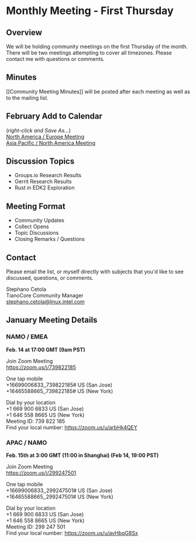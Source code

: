 # Monthly Meeting - First Thursday
## Overview
We will be holding community meetings on the first Thursday of the month. There will be two meetings attempting to cover all timezones. Please contact me with questions or comments.

## Minutes
[[Community Meeting Minutes]] will be posted after each meeting as well as to the mailing list.

## February Add to Calendar
(_right-click and Save As..._)  
[North America / Europe Meeting](https://raw.githubusercontent.com/tianocore/tianocore.github.io/master/TianoCore-February-Community-Meeting-NAMO-EMEA.ics)  
[Asia Pacific / North America Meeting](https://raw.githubusercontent.com/tianocore/tianocore.github.io/master/TianoCore-February-Community-Meeting-APAC-NAMO.ics) 

## Discussion Topics
- Groups.io Research Results
- Gerrit Research Results
- Rust in EDK2 Exploration

## Meeting Format
- Community Updates
- Collect Opens
- Topic Discussions
- Closing Remarks / Questions


## Contact
Please email the list, or myself directly with subjects that you'd like to see discussed, questions, or comments.

Stephano Cetola  
TianoCore Community Manager  
stephano.cetola@linux.intel.com    
  
## January Meeting Details

### NAMO / EMEA

**Feb. 14 at 17:00 GMT (9am PST)**

Join Zoom Meeting  
https://zoom.us/j/739822185  
  
One tap mobile  
+16699006833,,739822185# US (San Jose)  
+16465588665,,739822185# US (New York)  
  
Dial by your location  
        +1 669 900 6833 US (San Jose)  
        +1 646 558 8665 US (New York)  
Meeting ID: 739 822 185  
Find your local number: https://zoom.us/u/arbHk4QEY  
  
### APAC / NAMO
  
**Feb. 15th at 3:00 GMT (11:00 in Shanghai) (Feb 14, 19:00 PST)**
  
Join Zoom Meeting  
https://zoom.us/j/299247501  
  
One tap mobile  
+16699006833,,299247501# US (San Jose)  
+16465588665,,299247501# US (New York)  
  
Dial by your location  
        +1 669 900 6833 US (San Jose)  
        +1 646 558 8665 US (New York)  
Meeting ID: 299 247 501  
Find your local number: https://zoom.us/u/avHbqG8Sx  